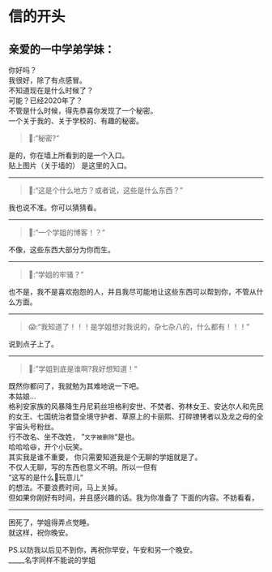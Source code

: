 # 信的开头
## 亲爱的一中学弟学妹：
  你好吗？  
  我很好，除了有点感冒。  
  不知道现在是什么时候了？  
  可能？已经2020年了？  
  不管是什么时候，得先恭喜你发现了一个秘密。  
一个关于我的、关于学校的、有趣的秘密。

>🤨:“秘密?“  

  是的，你在墙上所看到的是一个入口。  
贴上图片（关于墙的）  是这里的入口。
___
>🤨:“这是个什么地方？或者说，这些是什么东西？”

  我也说不准。你可以猜猜看。
___    
>🤔:“一个学姐的博客！？“  

  不像，这些东西大部分为你而生。  
___    
>🤔:“学姐的牢骚？”  

  也不是，我不是喜欢抱怨的人，并且我尽可能地让这些东西可以帮到你，不管从什么方面。  
___    
>😱:“我知道了！！！是学姐想对我说的，杂七杂八的，什么都有！！！”  

  说到点子上了。  
___
>🥺:”学姐到底是谁啊?我好想知道！“

  既然你都问了，我就勉为其难地说一下吧。  
  本姑娘…  
格利安家族的风暴降生丹尼莉丝坦格利安世、不焚者、弥林女王、安达尔人和先民的女王、七国统治者暨全境守护者、草原上的卡丽熙、打碎镣铐者以及龙之母的全宇宙头号粉丝。  
  行不改名、坐不改姓， 
”`文字被删除`“是也。  
哈哈哈:laughing:，开个小玩笑。  
  其实我是谁不重要，
你只需要知道我是个无聊的学姐就是了。  
不仅人无聊，写的东西也意义不明。所以一但有  
    “这写的是什么:shit:玩意儿“  
的想法。不要浪费时间，马上关掉。  
  但如果你刚好有时间，并且感兴趣的话。我为你准备了
下面的内容。不妨看看，
***
困死了，学姐得弄点觉睡。  
就这样，祝你晚安。  


PS.以防我以后见不到你，再祝你早安，午安和另一个晚安。  
          _____名字同样不能说的学姐
